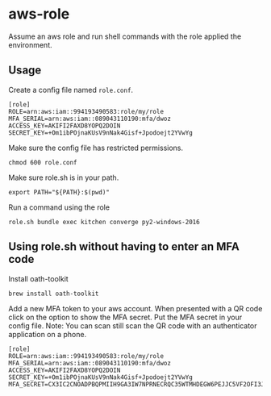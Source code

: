 aws-role
========

Assume an aws role and run shell commands with the role applied the environment.


Usage
-----

Create a config file named `role.conf`.

```
[role]
ROLE=arn:aws:iam::994193490583:role/my/role
MFA_SERIAL=arn:aws:iam::089043110190:mfa/dwoz
ACCESS_KEY=AKIFI2FAXD8YOPQ2DOIN
SECRET_KEY=+Om1ibPOjnaKUsV9nNak4Gisf+Jpodoejt2YVwYg
```

Make sure the config file has restricted permissions.

```
chmod 600 role.conf
```

Make sure role.sh is in your path.

```
export PATH="${PATH}:$(pwd)"
```

Run a command using the role

```
role.sh bundle exec kitchen converge py2-windows-2016
```


Using role.sh without having to enter an MFA code
-------------------------------------------------

Install oath-toolkit

```
brew install oath-toolkit
```

Add a new MFA token to your aws account. When presented with a QR code click on
the option to show the MFA secret. Put the MFA secret in your config file.
Note: You can scan still scan the QR code with an authenticator application on
a phone.

```
[role]
ROLE=arn:aws:iam::994193490583:role/my/role
MFA_SERIAL=arn:aws:iam::089043110190:mfa/dwoz
ACCESS_KEY=AKIFI2FAXD8YOPQ2DOIN
SECRET_KEY=+Om1ibPOjnaKUsV9nNak4Gisf+Jpodoejt2YVwYg
MFA_SECRET=CX3IC2CNOADPBQPMIIH9GA3IW7NPRNECRQC35WTMHDEGW6PEJJC5VF2OFI3JG7O9
```
